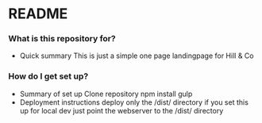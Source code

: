 # README #

### What is this repository for? ###

* Quick summary
This is just a simple one page landingpage for Hill & Co

### How do I get set up? ###

* Summary of set up
Clone repository
npm install
gulp
* Deployment instructions
deploy only the /dist/ directory
if you set this up for local dev just point the webserver to the /dist/ directory
